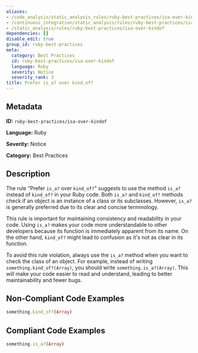 ```yaml
---
aliases:
- /code_analysis/static_analysis_rules/ruby-best-practices/isa-over-kindof
- /continuous_integration/static_analysis/rules/ruby-best-practices/isa-over-kindof
- /static_analysis/rules/ruby-best-practices/isa-over-kindof
dependencies: []
disable_edit: true
group_id: ruby-best-practices
meta:
  category: Best Practices
  id: ruby-best-practices/isa-over-kindof
  language: Ruby
  severity: Notice
  severity_rank: 3
title: Prefer is_a? over kind_of?
---
```

<!--  SOURCED FROM https://github.com/DataDog/datadog-static-analyzer-rule-docs -->


## Metadata
**ID:** `ruby-best-practices/isa-over-kindof`

**Language:** Ruby

**Severity:** Notice

**Category:** Best Practices

## Description
The rule "Prefer `is_a?` over `kind_of?`" suggests to use the method `is_a?` instead of `kind_of?` in your Ruby code. Both `is_a?` and `kind_of?` methods check if an object is an instance of a class or its subclasses. However, `is_a?` is generally preferred due to its clear and concise terminology.

This rule is important for maintaining consistency and readability in your code. Using `is_a?` makes your code more understandable to other developers because its function is immediately apparent from its name. On the other hand, `kind_of?` might lead to confusion as it's not as clear in its function.

To avoid this rule violation, always use the `is_a?` method when you want to check the class of an object. For example, instead of writing `something.kind_of?(Array)`, you should write `something.is_a?(Array)`. This will make your code easier to read and understand, leading to better maintainability and fewer bugs.

## Non-Compliant Code Examples
```ruby
something.kind_of?(Array)
```

## Compliant Code Examples
```ruby
something.is_a?(Array)
```
